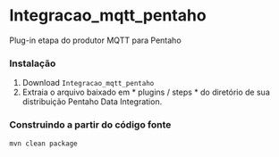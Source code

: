 # Integracao_mqtt_pentaho
Plug-in etapa do produtor MQTT para Pentaho


### Instalação ###

1. Download ```Integracao_mqtt_pentaho``` 
2. Extraia o arquivo baixado em * plugins / steps *  do diretório de sua distribuição Pentaho Data Integration.


### Construindo a partir do código fonte ###

```
mvn clean package
```
